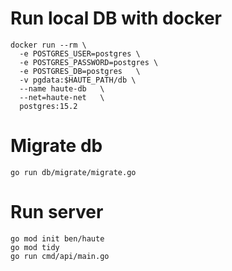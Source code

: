 # Run local DB with docker
```
docker run --rm \
  -e POSTGRES_USER=postgres \
  -e POSTGRES_PASSWORD=postgres \
  -e POSTGRES_DB=postgres   \
  -v pgdata:$HAUTE_PATH/db \
  --name haute-db   \
  --net=haute-net   \
  postgres:15.2
```


  # Migrate db
  ```
  go run db/migrate/migrate.go
  ``` 

  # Run server
  ```
  go mod init ben/haute
  go mod tidy
  go run cmd/api/main.go
  ```
